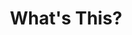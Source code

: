 ---
title: What's This?
developer: Mybo
description: Here comes this brand new puzzle game which doesn't need any complicated skill but just makes fun by your natural intuition. It's simple and novel. Try to recognize the shape of the shadows above and choose the corresponding graphics below. 
image: WhatsThis.jpg
link: http://www.mybogame.com
ios: https://itunes.apple.com/us/app/whats-this-!/id647013699
android: https://play.google.com/store/apps/details?id=com.mybo.shadow
featured: true
---
